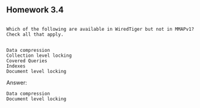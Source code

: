 ## Homework 3.4

```

Which of the following are available in WiredTiger but not in MMAPv1? Check all that apply.


Data compression
Collection level locking
Covered Queries
Indexes
Document level locking
```

Answer: 

```
Data compression
Document level locking
```